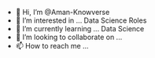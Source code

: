 - 👋 Hi, I’m @Aman-Knowverse
- 👀 I’m interested in ... Data Science Roles
- 🌱 I’m currently learning ... Data Science
- 💞️ I’m looking to collaborate on ... 
- 📫 How to reach me ...

<!---
Aman-Knowverse/Aman-Knowverse is a ✨ special ✨ repository because its `README.md` (this file) appears on your GitHub profile.
You can click the Preview link to take a look at your changes.
--->
